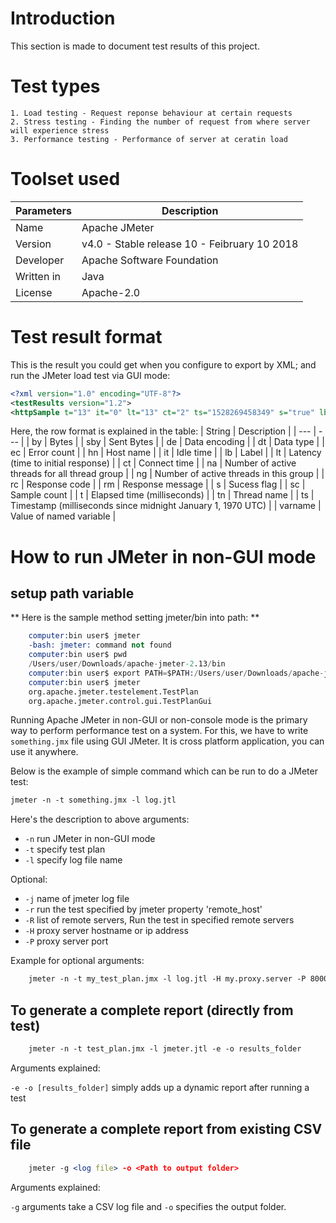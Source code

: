 # Introduction
This section is made to document test results of this project.

# Test types
    1. Load testing - Request reponse behaviour at certain requests
    2. Stress testing - Finding the number of request from where server will experience stress
    3. Performance testing - Performance of server at ceratin load

# Toolset used
| Parameters | Description |
| --- | --- |
| Name | Apache JMeter |
| Version | v4.0 - Stable release 10 - Feibruary 10 2018 |
| Developer | Apache  Software Foundation |
| Written in | Java |
| License | Apache-2.0 |

# Test result format
This is the result you could get when you configure to export by XML; and run the JMeter load test via GUI mode:
```xml
<?xml version="1.0" encoding="UTF-8"?>
<testResults version="1.2">
<httpSample t="13" it="0" lt="13" ct="2" ts="1528269458349" s="true" lb="HTTP Request" rc="200" rm="OK" tn="Client 1-1" dt="text" by="983" sby="150" ng="1" na="1"/>
```
Here, the row format is explained in the table:
| String | Description |
| --- | --- |
| by | Bytes |
| sby | Sent Bytes |
| de | Data encoding |
| dt | Data type |
| ec | Error count |
| hn | Host name |
| it | Idle time |
| lb | Label |
| lt | Latency (time to initial response) |
| ct | Connect time |
| na | Number of active threads for all thread group |
| ng | Number of active threads in this group |
| rc | Response code |
| rm | Response message |
| s | Sucess flag |
| sc | Sample count |
| t | Elapsed time (milliseconds) |
| tn | Thread name |
| ts | Timestamp (milliseconds since midnight January 1, 1970 UTC) |
| varname | Value of named variable |

# How to run JMeter in non-GUI mode
## setup path variable
** Here is the sample method setting jmeter/bin into path: **
```s
    computer:bin user$ jmeter
    -bash: jmeter: command not found
    computer:bin user$ pwd
    /Users/user/Downloads/apache-jmeter-2.13/bin
    computer:bin user$ export PATH=$PATH:/Users/user/Downloads/apache-jmeter-2.13/bin
    computer:bin user$ jmeter
    org.apache.jmeter.testelement.TestPlan
    org.apache.jmeter.control.gui.TestPlanGui
```
Running Apache JMeter in non-GUI or non-console mode is the primary way to perform performance test on a system. For this, we have to write `something.jmx` file using GUI JMeter. It is cross platform application, you can use it anywhere. 

Below is the example of simple command which can be run to do a JMeter test:
```apache
jmeter -n -t something.jmx -l log.jtl
```
Here's the description to above arguments:

* `-n` run JMeter in non-GUI mode
* `-t` specify test plan
* `-l` specify log file name

Optional:

* `-j` name of jmeter log file
* `-r` run the test specified by jmeter property 'remote_host'
* `-R` list of remote servers, Run the test in specified remote servers
* `-H` proxy server hostname or ip address
* `-P` proxy server port

Example for optional arguments:
```apache
    jmeter -n -t my_test_plan.jmx -l log.jtl -H my.proxy.server -P 8000
```

## To generate a complete report (directly from test)
```apache
    jmeter -n -t test_plan.jmx -l jmeter.jtl -e -o results_folder
```

Arguments explained:

`-e -o [results_folder]` simply adds up a dynamic report after running a test

## To generate a complete report from existing CSV file
```apache
    jmeter -g <log file> -o <Path to output folder>
```
Arguments explained:

`-g` arguments take a CSV log file and `-o` specifies the output folder.
